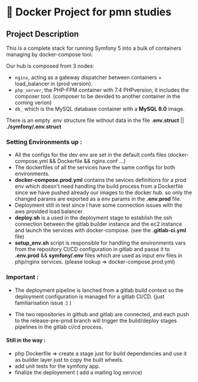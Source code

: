 # 🐳 Docker Project for pmn studies

## Project Description

This is a complete stack for running Symfony 5 into a bulk of containers managing by docker-compose tool.

Our hub is composed from 3 nodes: 

- `nginx`, acting as a gateway dispatcher between containers + load_balancer  in (prod version).
- `php_server`, the PHP-FPM container with 7.4 PHPversion, it includes the composer tool. (composer to be devided to another container in the coming verion)
- `db_` which is the MySQL database container with a **MySQL 8.0** image.

There is an empty .env structure file without data in the file **.env.struct** || **./symfony/.env.struct**

### Setting Environments up : 
- All the configs for the dev env are set in the default confs files (docker-compose.yml && Dockerfile && nginx.conf ...)
- The dockerfiles of all the services have the same configs for both environments.
- **docker-compose.prod.yml** contains the sevices definitions for a prod env which doesn't need handling the build process from a Dockerfile since we have pushed already our images to the docker hub. so only the changed params are exported as a env params in the **.env.prod** file.
- Deployment still in test since I have some connection issues with the aws provided load balancer.
- **deploy.sh** is a used in the deployment stage to establish the ssh connection between the gitlab builder instance and the ec2 instance and launch the services with docker-compose. (see the **.gitlab-ci.yml** file)
- **setup_env.sh** script is responsible for handling the environments vars from the repository CI/CD configuration in gitlab and passe it to **.env.prod** && **symfony/.env** files which are used as input env files in php/nginx services. (please lookup => docker-compose.prod.yml)

### Important :
- The deployment pipeline is lanched from a gitlab build context so the deployment configuration is managed for a gitlab CI/CD. (just familiarisation issue :) )

- The two repositories in github and gitlab are connected, and each push to the release-pre-prod branch will trigger the build/deploy stages pipelines in the gitlab ci/cd process.

#### Still in the way :
- php Dockerfile => create a stage just for build dependencies and use it as builder layer just to copy the built wheels.
- add unit tests for the symfony app.
- finalize the deployement ( add a mailing log service)


